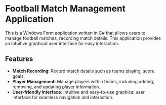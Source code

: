 # Football Match Management Application

This is a Windows Form application written in C# that allows users to manage football matches, recording match details. This application provides an intuitive graphical user interface for easy interaction.

## Features

- **Match Recording**: Record match details such as teams playing, score, goals.
- **Player Management**: Manage players within teams, including adding, removing, and updating player information.
- **User-friendly Interface**: Intuitive and easy-to-use graphical user interface for seamless navigation and interaction.
